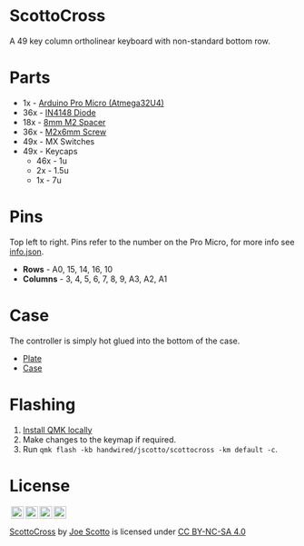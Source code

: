 # ScottoCross

A 49 key column ortholinear keyboard with non-standard bottom row.

<!-- ![ScottoCross](https://user-images.githubusercontent.com/8194147/194949089-a323674f-a2eb-4fab-a057-6fe8e1e2bb1e.jpg)
![Matrix](https://user-images.githubusercontent.com/8194147/194949107-1d2297ff-7f8b-45ae-bd8b-bcda7d5c5bae.jpg)
![Controller](https://user-images.githubusercontent.com/8194147/194949127-ff86b4ef-fc1b-4783-b92c-471934d80e54.jpg) -->

# Parts

-   1x - [Arduino Pro Micro (Atmega32U4)](https://amzn.to/3LwgAUq)
-   36x - [IN4148 Diode](https://amzn.to/3DMbQZ5)
-   18x - [8mm M2 Spacer](https://amzn.to/3r1xdxO)
-   36x - [M2x6mm Screw](https://amzn.to/3r1xdxO)
-   49x - MX Switches
-   49x - Keycaps
    -   46x - 1u
    -   2x - 1.5u
    -   1x - 7u

# Pins

Top left to right. Pins refer to the number on the Pro Micro, for more info see [info.json](QMK/info.json).

-   **Rows** - A0, 15, 14, 16, 10
-   **Columns** - 3, 4, 5, 6, 7, 8, 9, A3, A2, A1

# Case

The controller is simply hot glued into the bottom of the case.

-   [Plate](Case/ScottoCross%20-%20Plate.stl)
-   [Case](Case/ScottoCross%20-%20Case.stl)

# Flashing

1. [Install QMK locally](https://github.com/qmk/qmk_firmware)
2. Make changes to the keymap if required.
3. Run `qmk flash -kb handwired/jscotto/scottocross -km default -c`.

# License

<img style="height:22px!important;margin-left:3px;vertical-align:text-bottom;" src="https://mirrors.creativecommons.org/presskit/icons/cc.svg?ref=chooser-v1"><img style="height:22px!important;margin-left:3px;vertical-align:text-bottom;" src="https://mirrors.creativecommons.org/presskit/icons/by.svg?ref=chooser-v1"><img style="height:22px!important;margin-left:3px;vertical-align:text-bottom;" src="https://mirrors.creativecommons.org/presskit/icons/nc.svg?ref=chooser-v1"><img style="height:22px!important;margin-left:3px;vertical-align:text-bottom;" src="https://mirrors.creativecommons.org/presskit/icons/sa.svg?ref=chooser-v1"></a></p>

<p xmlns:cc="http://creativecommons.org/ns#" xmlns:dct="http://purl.org/dc/terms/"><a property="dct:title" rel="cc:attributionURL" href="https://github.com/joe-scotto/keyboards/tree/main/ScottoCross">ScottoCross</a> by <a rel="cc:attributionURL dct:creator" property="cc:attributionName" href="https://github.com/joe-scotto">Joe Scotto</a> is licensed under <a href="http://creativecommons.org/licenses/by-nc-sa/4.0/?ref=chooser-v1" target="_blank" rel="license noopener noreferrer" style="display:inline-block;">CC BY-NC-SA 4.0
